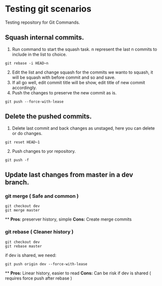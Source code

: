 # Testing git scenarios
Testing repository for Git Commands.

## Squash internal commits.
1. Run command to start the squash task. n represent the last n commits to include in the list to choice.
```
git rebase -i HEAD~n
```
2. Edit the list and change squash for the commits we wanto to squash, it will be squash with before commit and so and save.
3. If all go well, edit commit title will be show, edit title of new commit accordingly.
4. Push the changes to preserve the new commit as is.
```
git push --force-with-lease
```

## Delete the pushed commits.
1. Delete last commit and back changes as unstaged, here you can delete or do changes.
```
git reset HEAD~1
```
2. Push changes to yor repository.
```
git push -f 
```

## Update last changes from master in a dev branch.

### git merge ( Safe and common )
```
git checkout dev
git merge master
```
** **Pros**: preserver history, simple **Cons:** Create merge commits

### git rebase ( Cleaner history )
```
git checkout dev
git rebase master
```

if dev is shared, we need:
```
git push origin dev --force-with-lease
```

** **Pros:** Linear history, easier to read **Cons:** Can be risk if dev is shared ( requires force push after rebase )